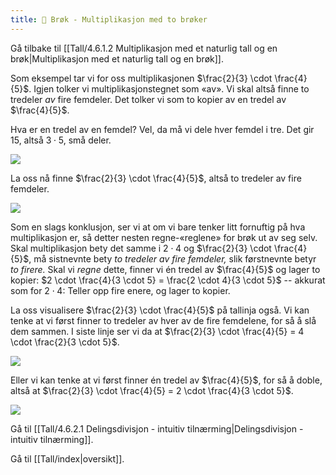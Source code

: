 ```yaml
---
title: 📄 Brøk - Multiplikasjon med to brøker
---
```

Gå tilbake til [[Tall/4.6.1.2 Multiplikasjon med et naturlig tall og en brøk|Multiplikasjon med et naturlig tall og en brøk]].




Som eksempel tar vi for oss multiplikasjonen $\frac{2}{3} \cdot \frac{4}{5}$. Igjen tolker vi multiplikasjonstegnet som «av». Vi skal altså finne to tredeler *av* fire femdeler. Det tolker vi som to kopier av en tredel av $\frac{4}{5}$.

Hva er en tredel av en femdel? Vel, da må vi dele hver femdel i tre. Det gir $15$, altså $3 \cdot 5$, små deler.

![](Files/media/image41.png)


La oss nå finne $\frac{2}{3} \cdot \frac{4}{5}$, altså to tredeler av fire femdeler.

![](Files/media/image42.png)


Som en slags konklusjon, ser vi at om vi bare tenker litt fornuftig på hva multiplikasjon er, så detter nesten regne-«reglene» for brøk ut av seg selv. Skal multiplikasjon bety det samme i $2 \cdot 4$ og $\frac{2}{3} \cdot \frac{4}{5}$, må sistnevnte bety *to tredeler av fire femdeler,* slik førstnevnte betyr *to firere.* Skal vi *regne* dette, finner vi én tredel av $\frac{4}{5}$ og lager to kopier: $2 \cdot \frac{4}{3 \cdot 5} = \frac{2 \cdot 4}{3 \cdot 5}$ -- akkurat som for $2 \cdot 4$: Teller opp fire enere, og lager to kopier. 

La oss visualisere $\frac{2}{3} \cdot \frac{4}{5}$ på tallinja også. Vi kan tenke at vi først finner to tredeler av hver av de fire femdelene, for så å slå dem sammen. I siste linje ser vi da at $\frac{2}{3} \cdot \frac{4}{5} = 4 \cdot \frac{2}{3 \cdot 5}$.


![](Files/media/image43.png)

Eller vi kan tenke at vi først finner én tredel av $\frac{4}{5}$, for så å doble, altså at $\frac{2}{3} \cdot \frac{4}{5} = 2 \cdot \frac{4}{3 \cdot 5}$. 

![](Files/media/image44.png)

Gå til [[Tall/4.6.2.1 Delingsdivisjon - intuitiv tilnærming|Delingsdivisjon - intuitiv tilnærming]].

Gå til [[Tall/index|oversikt]].